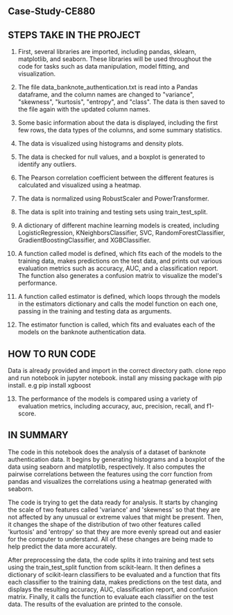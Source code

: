 ## Case-Study-CE880

## STEPS TAKE IN THE PROJECT



1. First, several libraries are imported, including pandas, sklearn, matplotlib, and seaborn. These libraries will be used throughout the code for tasks such as data manipulation, model fitting, and visualization.

2. The file data_banknote_authentication.txt is read into a Pandas dataframe, and the column names are changed to "variance", "skewness", "kurtosis", "entropy", and "class". The data is then saved to the file again with the updated column names.

3. Some basic information about the data is displayed, including the first few rows, the data types of the columns, and some summary statistics.

4. The data is visualized using histograms and density plots.

5. The data is checked for null values, and a boxplot is generated to identify any outliers.

6. The Pearson correlation coefficient between the different features is calculated and visualized using a heatmap.

7. The data is normalized using RobustScaler and PowerTransformer.

8. The data is split into training and testing sets using train_test_split.

9. A dictionary of different machine learning models is created, including LogisticRegression, KNeighborsClassifier, SVC, RandomForestClassifier, GradientBoostingClassifier, and XGBClassifier.

10. A function called model is defined, which fits each of the models to the training data, makes predictions on the test data, and prints out various evaluation metrics such as accuracy, AUC, and a classification report. The function also generates a confusion matrix to visualize the model's performance.

11. A function called estimator is defined, which loops through the models in the estimators dictionary and calls the model function on each one, passing in the training and testing data as arguments.

12. The estimator function is called, which fits and evaluates each of the models on the banknote authentication data.

## HOW TO RUN CODE

Data is already provided and import in the correct directory path.
clone repo and run notebook in jupyter notebook.
install any missing package with pip install. e.g pip install xgboost

13. The performance of the models is compared using a variety of evaluation metrics, including accuracy, auc, precision, recall, and f1-score.

## IN SUMMARY


The code in this notebook does the analysis of a dataset of banknote authentication data. It begins by generating histograms and a boxplot of the data using seaborn and matplotlib, respectively. It also computes the pairwise correlations between the features using the corr function from pandas and visualizes the correlations using a heatmap generated with seaborn.

The code is trying to get the data ready for analysis. It starts by changing the scale of two features called 'variance' and 'skewness' so that they are not affected by any unusual or extreme values that might be present. Then, it changes the shape of the distribution of two other features called 'kurtosis' and 'entropy' so that they are more evenly spread out and easier for the computer to understand. All of these changes are being made to help predict the data more accurately.

After preprocessing the data, the code splits it into training and test sets using the train_test_split function from scikit-learn. It then defines a dictionary of scikit-learn classifiers to be evaluated and a function that fits each classifier to the training data, makes predictions on the test data, and displays the resulting accuracy, AUC, classification report, and confusion matrix. Finally, it calls the function to evaluate each classifier on the test data. The results of the evaluation are printed to the console.
